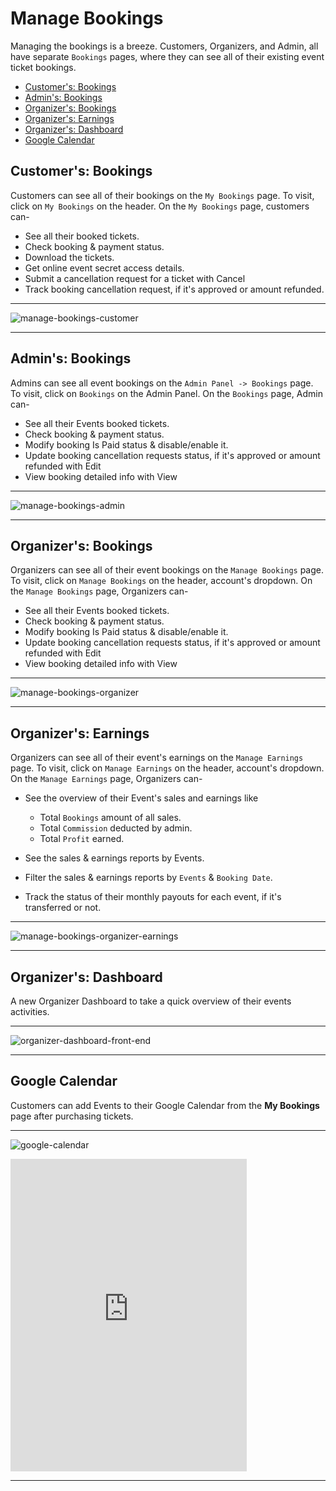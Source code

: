 # Manage Bookings

Managing the bookings is a breeze. Customers, Organizers, and Admin, all have separate `Bookings` pages, where they can see all of their existing event ticket bookings.


- [Customer's: Bookings](#customer-bookings)
- [Admin's: Bookings](#admin-bookings)
- [Organizer's: Bookings](#organizer-bookings)
- [Organizer's: Earnings](#organizer-earnings)
- [Organizer's: Dashboard](#organizer-dashboard)
- [Google Calendar](#google-calendar)


<a name="customer-bookings"></a>
## Customer's: Bookings

Customers can see all of their bookings on the `My Bookings` page. To visit, click on `My Bookings` on the header. On the `My Bookings` page, customers can-

- See all their booked tickets.
- Check booking & payment status.
- Download the tickets.
- Get online event secret access details.
- Submit a cancellation request for a ticket with <larecipe-button type="danger" size="sm" rounded>Cancel</larecipe-button>
- Track booking cancellation request, if it's approved or amount refunded.

---

![manage-bookings-customer](/images/v2/EventmieProImages/manage-bookings-customer.webp "manage-bookings-customer")

---


<a name="admin-bookings"></a>
## Admin's: Bookings

Admins can see all event bookings on the `Admin Panel -> Bookings` page. To visit, click on `Bookings` on the Admin Panel. On the `Bookings` page, Admin can-

- See all their Events booked tickets.
- Check booking & payment status.
- Modify booking Is Paid status & disable/enable it.
- Update booking cancellation requests status, if it's approved or amount refunded with <larecipe-button type="info" size="sm" rounded>Edit</larecipe-button>
- View booking detailed info with <larecipe-button type="warning" size="sm" rounded>View</larecipe-button>

---

![manage-bookings-admin](/images/manage-bookings-admin.webp "manage-bookings-admin")

---


<a name="organizer-bookings"></a>
## Organizer's: Bookings

Organizers can see all of their event bookings on the `Manage Bookings` page. To visit, click on `Manage Bookings` on the header, account's dropdown. On the `Manage Bookings` page, Organizers can-

- See all their Events booked tickets.
- Check booking & payment status.
- Modify booking Is Paid status & disable/enable it.
- Update booking cancellation requests status, if it's approved or amount refunded with <larecipe-button type="info" size="sm" rounded>Edit</larecipe-button>
- View booking detailed info with <larecipe-button type="black" size="sm" rounded>View</larecipe-button>

---

![manage-bookings-organizer](/images/v2/EventmieProImages/manage-bookings-organizer.webp "manage-bookings-organizer")

---


<a name="organizer-earnings"></a>
## Organizer's: Earnings

Organizers can see all of their event's earnings on the `Manage Earnings` page. To visit, click on `Manage Earnings` on the header, account's dropdown. On the `Manage Earnings` page, Organizers can-

- See the overview of their Event's sales and earnings like
    - Total `Bookings` amount of all sales.
    - Total `Commission` deducted by admin.
    - Total `Profit` earned.


- See the sales & earnings reports by Events.
- Filter the sales & earnings reports by `Events` & `Booking Date`.
- Track the status of their monthly payouts for each event, if it's transferred or not.

---

![manage-bookings-organizer-earnings](/images/v2/EventmieProImages/manage-bookings-organizer-earnings.webp "manage-bookings-organizer-earnings")

---



<a name="organizer-dashboard"></a>
## Organizer's: Dashboard

A new Organizer Dashboard to take a quick overview of their events activities.

---

![organizer-dashboard-front-end](/images/v2/EventmieProImages/organizer-dashboard-front-end.webp "organizer-dashboard-front-end")

---



<a name="google-calendar"></a>
## Google Calendar

Customers can add Events to their Google Calendar from the **My Bookings** page after purchasing tickets.


---

![google-calendar](/images/v2/EventmieProImages/manage-bookings-customer.webp "google-calendar")

<iframe width="75%" height="500" src="https://www.youtube.com/embed/y0fwpk6t0r0?si=QfjRdgfKeSO3ktVF" title="YouTube video player" frameborder="0" allow="accelerometer; autoplay; clipboard-write; encrypted-media; gyroscope; picture-in-picture; web-share" referrerpolicy="strict-origin-when-cross-origin" allowfullscreen></iframe>

---